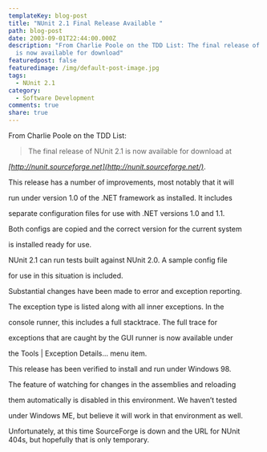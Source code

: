 ```yaml
---
templateKey: blog-post
title: "NUnit 2.1 Final Release Available "
path: blog-post
date: 2003-09-01T22:44:00.000Z
description: "From Charlie Poole on the TDD List: The final release of NUnit 2.1
  is now available for download"
featuredpost: false
featuredimage: /img/default-post-image.jpg
tags:
  - NUnit 2.1
category:
  - Software Development
comments: true
share: true
---
```

<!--StartFragment-->

From Charlie Poole on the TDD List:

> The final release of NUnit 2.1 is now available for download at

*[http://nunit.sourceforge.net](http://nunit.sourceforge.net/)*.

This release has a number of improvements, most notably that it will

run under version 1.0 of the .NET framework as installed. It includes

separate configuration files for use with .NET versions 1.0 and 1.1.

Both configs are copied and the correct version for the current system

is installed ready for use.

NUnit 2.1 can run tests built against NUnit 2.0. A sample config file

for use in this situation is included.

Substantial changes have been made to error and exception reporting.

The exception type is listed along with all inner exceptions. In the

console runner, this includes a full stacktrace. The full trace for

exceptions that are caught by the GUI runner is now available under

the Tools | Exception Details… menu item.

This release has been verified to install and run under Windows 98.

The feature of watching for changes in the assemblies and reloading

them automatically is disabled in this environment. We haven’t tested

under Windows ME, but believe it will work in that environment as well.

Unfortunately, at this time SourceForge is down and the URL for NUnit 404s, but hopefully that is only temporary.

<!--EndFragment-->